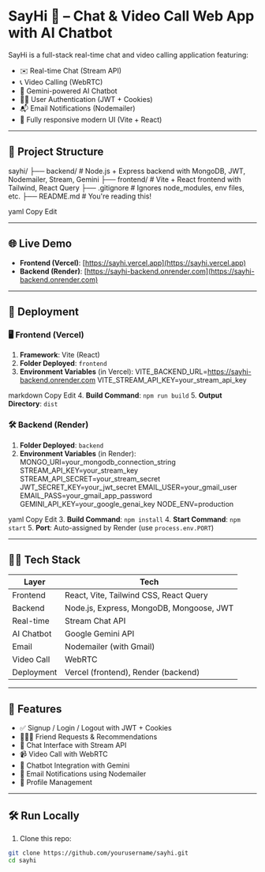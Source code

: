 # SayHi 👋 – Chat & Video Call Web App with AI Chatbot

SayHi is a full-stack real-time chat and video calling application featuring:

- ✉️ Real-time Chat (Stream API)
- 📞 Video Calling (WebRTC)
- 🤖 Gemini-powered AI Chatbot
- 🧑‍💻 User Authentication (JWT + Cookies)
- 📬 Email Notifications (Nodemailer)
- 🎨 Fully responsive modern UI (Vite + React)

---

## 📁 Project Structure

sayhi/
├── backend/ # Node.js + Express backend with MongoDB, JWT, Nodemailer, Stream, Gemini
├── frontend/ # Vite + React frontend with Tailwind, React Query
├── .gitignore # Ignores node_modules, env files, etc.
├── README.md # You're reading this!

yaml
Copy
Edit

---

## 🌐 Live Demo

- **Frontend (Vercel)**: [https://sayhi.vercel.app](https://sayhi.vercel.app)
- **Backend (Render)**: [https://sayhi-backend.onrender.com](https://sayhi-backend.onrender.com)

---

## 🚀 Deployment

### 🖥️ Frontend (Vercel)

1. **Framework**: Vite (React)
2. **Folder Deployed**: `frontend`
3. **Environment Variables** (in Vercel):
VITE_BACKEND_URL=https://sayhi-backend.onrender.com
VITE_STREAM_API_KEY=your_stream_api_key

markdown
Copy
Edit
4. **Build Command**: `npm run build`
5. **Output Directory**: `dist`

### 🛠️ Backend (Render)

1. **Folder Deployed**: `backend`
2. **Environment Variables** (in Render):
MONGO_URI=your_mongodb_connection_string
STREAM_API_KEY=your_stream_key
STREAM_API_SECRET=your_stream_secret
JWT_SECRET_KEY=your_jwt_secret
EMAIL_USER=your_gmail_user
EMAIL_PASS=your_gmail_app_password
GEMINI_API_KEY=your_google_genai_key
NODE_ENV=production

yaml
Copy
Edit
3. **Build Command**: `npm install`
4. **Start Command**: `npm start`
5. **Port**: Auto-assigned by Render (use `process.env.PORT`)

---

## 🧑‍💻 Tech Stack

| Layer        | Tech                                           |
|--------------|------------------------------------------------|
| Frontend     | React, Vite, Tailwind CSS, React Query         |
| Backend      | Node.js, Express, MongoDB, Mongoose, JWT       |
| Real-time    | Stream Chat API                                |
| AI Chatbot   | Google Gemini API                              |
| Email        | Nodemailer (with Gmail)                        |
| Video Call   | WebRTC                                         |
| Deployment   | Vercel (frontend), Render (backend)            |

---

## 🧪 Features

- ✅ Signup / Login / Logout with JWT + Cookies
- 🧑‍🤝‍🧑 Friend Requests & Recommendations
- 💬 Chat Interface with Stream API
- 📹 Video Call with WebRTC
- 🤖 Chatbot Integration with Gemini
- 📩 Email Notifications using Nodemailer
- 👤 Profile Management

---

## 🛠️ Run Locally

1. Clone this repo:
```bash
git clone https://github.com/yourusername/sayhi.git
cd sayhi